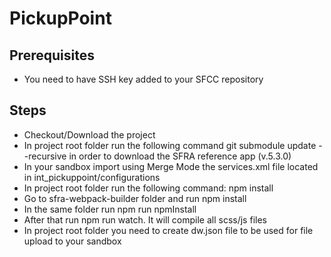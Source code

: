 # PickupPoint
## Prerequisites
- You need to have SSH key added to your SFCC repository

## Steps
- Checkout/Download the project
- In project root folder run the following command git submodule update --recursive in order to download the SFRA reference app (v.5.3.0)
- In your sandbox import using Merge Mode the services.xml file located in int_pickuppoint/configurations
- In project root folder run the following command: npm install
- Go to sfra-webpack-builder folder and run npm install
- In the same folder run npm run npmInstall
- After that run npm run watch. It will compile all scss/js files
- In project root folder you need to create dw.json file to be used for file upload to your sandbox